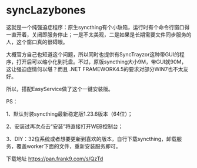# syncLazybones

这就是一个纯强迫症程序：原生syncthing有个小缺陷，运行时有个命令行窗口得一直开着，关闭即服务停止；一是不太美观，二是如果是长期需要文件同步服务的人，这个窗口真的很碍眼。

大概官方自己也知道这个问题，所以同时也提供有SyncTrayzor这种带GUI的程序，打开后可以缩小化到托盘。不过，原版syncthing大小9M，带GUI就90M，这让强迫症情何以堪？而且 .NET FRAMEWORK4.5的要求对部分WIN7也不太友好。

所以，搭配EasyService做了这个一键安装版。

PS：

1、默认封装syncthing最新稳定版1.23.6版本（64位）；

2、安装过再次点击“安装”将直接打开WEB控制台；

3、DIY：32位系统或者想要更新到喜欢的版本，自行下载syncthing，卸载服务，覆盖worker下面的文件，重新安装服务即可。

下载地址
https://pan.frank9.com/s/QzTd
